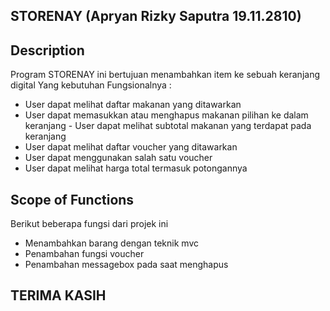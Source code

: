 
## STORENAY (Apryan Rizky Saputra 19.11.2810)

## Description

Program STORENAY ini bertujuan menambahkan item ke sebuah keranjang digital Yang kebutuhan Fungsionalnya :

- User dapat melihat daftar makanan yang ditawarkan
- User dapat memasukkan atau menghapus makanan pilihan ke dalam keranjang - User dapat melihat subtotal makanan yang terdapat pada keranjang
- User dapat melihat daftar voucher yang ditawarkan
- User dapat menggunakan salah satu voucher
- User dapat melihat harga total termasuk potongannya

## Scope of Functions

Berikut beberapa fungsi dari projek ini

- Menambahkan barang dengan teknik mvc
- Penambahan fungsi voucher
- Penambahan messagebox pada saat menghapus

## TERIMA KASIH 
